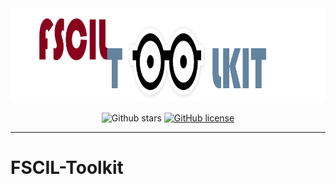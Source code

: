 <div align=center>
<img src="https://github.com/Leikrit/FSCIL-Toolkit/blob/main/FSCILTOOLKIT.png" width="1000" height="150">

![Github stars](https://img.shields.io/github/stars/Leikrit/FSCIL-Toolkit.svg)
[![GitHub license](https://img.shields.io/github/license/Leikrit/FSCIL-Toolkit)](https://github.com/Leikrit/FSCIL-Toolkit/blob/master/LICENSE)

---
</div>

# FSCIL-Toolkit

